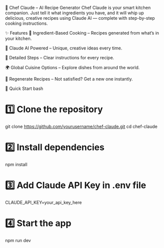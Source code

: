 🍳 Chef Claude – AI Recipe Generator
Chef Claude is your smart kitchen companion.
Just tell it what ingredients you have, and it will whip up delicious, creative recipes using Claude AI — complete with step-by-step cooking instructions.

✨ Features
🥗 Ingredient-Based Cooking – Recipes generated from what’s in your kitchen.

🤖 Claude AI Powered – Unique, creative ideas every time.

🍝 Detailed Steps – Clear instructions for every recipe.

🌍 Global Cuisine Options – Explore dishes from around the world.

🔄 Regenerate Recipes – Not satisfied? Get a new one instantly.

🚀 Quick Start
bash
# 1️⃣ Clone the repository
git clone https://github.com/yourusername/chef-claude.git
cd chef-claude

# 2️⃣ Install dependencies
npm install

# 3️⃣ Add Claude API Key in .env file
CLAUDE_API_KEY=your_api_key_here

# 4️⃣ Start the app
npm run dev
